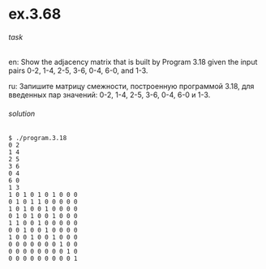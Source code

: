 # ex.3.68

###### task

en: Show the adjacency matrix that is built by Program 3.18 given the
input pairs 0-2, 1-4, 2-5, 3-6, 0-4, 6-0, and 1-3.

ru: Запишите матрицу смежности, построенную программой 3.18, для
введенных пар значений: 0-2, 1-4, 2-5, 3-6, 0-4, 6-0 и 1-3.

###### solution
```
$ ./program.3.18
0 2
1 4
2 5
3 6
0 4
6 0
1 3
1 0 1 0 1 0 1 0 0 0
0 1 0 1 1 0 0 0 0 0
1 0 1 0 0 1 0 0 0 0
0 1 0 1 0 0 1 0 0 0
1 1 0 0 1 0 0 0 0 0
0 0 1 0 0 1 0 0 0 0
1 0 0 1 0 0 1 0 0 0
0 0 0 0 0 0 0 1 0 0
0 0 0 0 0 0 0 0 1 0
0 0 0 0 0 0 0 0 0 1
```
